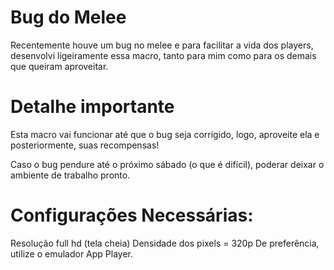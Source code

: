 # Bug do Melee

Recentemente houve um bug no melee e para facilitar a vida
dos players, desenvolvi ligeiramente essa macro, tanto
para mim como para os demais que queiram aproveitar.

# Detalhe importante
Esta macro vai funcionar até que o bug seja corrigido,
logo, aproveite ela e posteriormente, suas recompensas!

Caso o bug pendure até o próximo sábado (o que é difícil),
poderar deixar o ambiente de trabalho pronto.

# Configurações Necessárias:
Resolução full hd (tela cheia)
Densidade dos pixels = 320p
De preferência, utilize o emulador App Player. 
